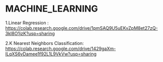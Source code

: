# MACHINE_LEARNING
 
1.Linear Regression :  https://colab.research.google.com/drive/1pmSAQ9U5uEKvZpM8et27zQ-3kI8O1jzK?usp=sharing

2.K Nearest Neighbors Classification: https://colab.research.google.com/drive/1429gaXm-ILqXS6vDamee1f92L1L9VkVw?usp=sharing
